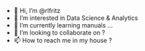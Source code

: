 - 👋 Hi, I’m @rlfritz
- 👀 I’m interested in Data Science & Analytics
- 🌱 I’m currently learning manuals ...
- 💞️ I’m looking to collaborate on ?
- 📫 How to reach me in my house ?

<!---
rlfritz/rlfritz is a ✨ special ✨ repository because its `README.md` (this file) appears on your GitHub profile.
You can click the Preview link to take a look at your changes.
--->
